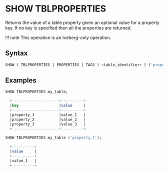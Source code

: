 # SHOW TBLPROPERTIES

Returns the value of a table property given an optional value for a property key. If no key is specified then all the properties are returned.

!!! note
    This operation is an Iceberg-only operation.

## Syntax

```sql
SHOW ( TBLPROPERTIES | PROPERTIES | TAGS ) <table_identifier> [ ('property_key') ] 
```

## Examples

```sql
SHOW TBLPROPERTIES my_table;

  +---------------------+----------+
  |key                  |value     |
  +---------------------+----------+
  |property_1           |value_1   |
  |property_2           |value_2   |
  |property_3           |value_3   |
  +---------------------+----------+

SHOW TBLPROPERTIES my_table ('property_1');

  +----------+
  |value     |
  +----------+
  |value_1   |
  +----------+
```

